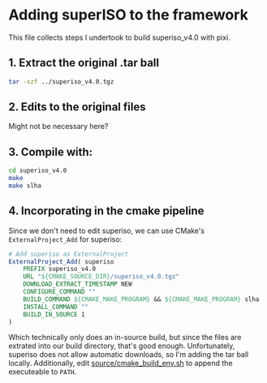 # Adding superISO to the framework

This file collects steps I undertook to build superiso_v4.0 with pixi.

## 1. Extract the original .tar ball
```bash
tar -xzf ../superiso_v4.0.tgz
```

## 2. Edits to the original files

Might not be necessary here?

## 3. Compile with:
```bash
cd superiso_v4.0
make
make slha
```

## 4. Incorporating in the cmake pipeline

Since we don't need to edit superiso, we can use CMake's `ExternalProject_Add` for superiso:
```cmake
# Add superiso as ExternalProject
ExternalProject_Add( superiso
    PREFIX superiso_v4.0
    URL "${CMAKE_SOURCE_DIR}/superiso_v4.0.tgz"
    DOWNLOAD_EXTRACT_TIMESTAMP NEW
    CONFIGURE_COMMAND ""
    BUILD_COMMAND ${CMAKE_MAKE_PROGRAM} && ${CMAKE_MAKE_PROGRAM} slha
    INSTALL_COMMAND ""
    BUILD_IN_SOURCE 1
)
```

Which technically only does an in-source build, but since the files are extrated into our build directory, that's good enough. Unfortunately, superiso does not allow automatic downloads, so I'm adding the tar ball locally.
Additionally, edit [source/cmake_build_env.sh](../source/cmake_build_env.sh) to append the executeable to `PATH`.
